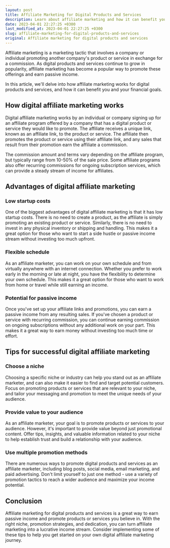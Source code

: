 ```yaml
---
layout: post
title: Affiliate Marketing for Digital Products and Services
description: Learn about affiliate marketing and how it can benefit your financial goals when promoting digital products and services.
date: 2023-04-01 22:27:25 +0300
last_modified_at: 2023-04-01 22:27:25 +0300
slug: affiliate-marketing-for-digital-products-and-services
original: Affiliate marketing for digital products and services
---
```

Affiliate marketing is a marketing tactic that involves a company or individual promoting another company's product or service in exchange for a commission. As digital products and services continue to grow in popularity, affiliate marketing has become a popular way to promote these offerings and earn passive income.

In this article, we'll delve into how affiliate marketing works for digital products and services, and how it can benefit you and your financial goals.

## How digital affiliate marketing works

Digital affiliate marketing works by an individual or company signing up for an affiliate program offered by a company that has a digital product or service they would like to promote. The affiliate receives a unique link, known as an affiliate link, to the product or service. The affiliate then promotes the product or service using their affiliate link, and any sales that result from their promotion earn the affiliate a commission.

The commission amount and terms vary depending on the affiliate program, but typically range from 10-50% of the sale price. Some affiliate programs also offer recurring commissions for ongoing subscription services, which can provide a steady stream of income for affiliates.

## Advantages of digital affiliate marketing

### Low startup costs

One of the biggest advantages of digital affiliate marketing is that it has low startup costs. There is no need to create a product, as the affiliate is simply promoting an existing product or service. Similarly, there is no need to invest in any physical inventory or shipping and handling. This makes it a great option for those who want to start a side hustle or passive income stream without investing too much upfront.

### Flexible schedule

As an affiliate marketer, you can work on your own schedule and from virtually anywhere with an internet connection. Whether you prefer to work early in the morning or late at night, you have the flexibility to determine your own schedule. This makes it a great option for those who want to work from home or travel while still earning an income.

### Potential for passive income

Once you've set up your affiliate links and promotions, you can earn a passive income from any resulting sales. If you've chosen a product or service with recurring commission, you can continue earning commission on ongoing subscriptions without any additional work on your part. This makes it a great way to earn money without investing too much time or effort.

## Tips for successful digital affiliate marketing

### Choose a niche

Choosing a specific niche or industry can help you stand out as an affiliate marketer, and can also make it easier to find and target potential customers. Focus on promoting products or services that are relevant to your niche, and tailor your messaging and promotion to meet the unique needs of your audience.

### Provide value to your audience

As an affiliate marketer, your goal is to promote products or services to your audience. However, it's important to provide value beyond just promotional content. Offer tips, insights, and valuable information related to your niche to help establish trust and build a relationship with your audience.

### Use multiple promotion methods

There are numerous ways to promote digital products and services as an affiliate marketer, including blog posts, social media, email marketing, and paid advertising. Don't limit yourself to just one method - use a variety of promotion tactics to reach a wider audience and maximize your income potential.

## Conclusion

Affiliate marketing for digital products and services is a great way to earn passive income and promote products or services you believe in. With the right niche, promotion strategies, and dedication, you can turn affiliate marketing into a lucrative income stream. Consider implementing some of these tips to help you get started on your own digital affiliate marketing journey.